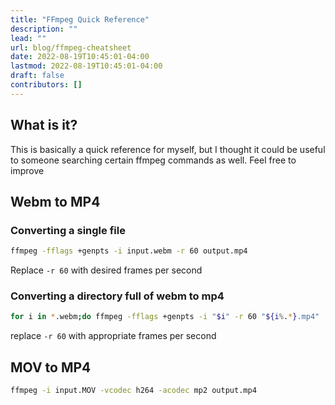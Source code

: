 ```yaml
---
title: "FFmpeg Quick Reference"
description: ""
lead: ""
url: blog/ffmpeg-cheatsheet
date: 2022-08-19T10:45:01-04:00
lastmod: 2022-08-19T10:45:01-04:00
draft: false
contributors: []
---
```


## What is it?

This is basically a quick reference for myself, but I thought it could be useful to someone searching
certain ffmpeg commands as well. Feel free to improve

## Webm to MP4

### Converting a single file

```bash
ffmpeg -fflags +genpts -i input.webm -r 60 output.mp4
```

Replace `-r 60` with desired frames per second

### Converting a directory full of webm to mp4

```bash
for i in *.webm;do ffmpeg -fflags +genpts -i "$i" -r 60 "${i%.*}.mp4" ;done
```

replace `-r 60` with appropriate frames per second


## MOV to MP4

```bash
ffmpeg -i input.MOV -vcodec h264 -acodec mp2 output.mp4
```

